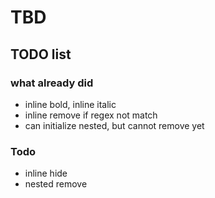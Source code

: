 # TBD

## TODO list

### what already did

- inline bold, inline italic
- inline remove if regex not match
- can initialize nested, but cannot remove yet

### Todo

- inline hide
- nested remove
